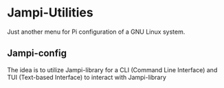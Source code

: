 # Jampi-Utilities
Just another menu for Pi configuration of a GNU Linux system.

## Jampi-config
The idea is to utilize Jampi-library for a CLI (Command Line Interface) and TUI (Text-based Interface) to interact with Jampi-library
